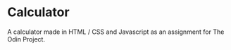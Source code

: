 # Calculator

A calculator made in HTML / CSS and Javascript as an assignment for The Odin Project.
